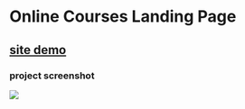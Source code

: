 # Online Courses Landing Page


## [site demo](https://khalilhasan23.github.io/mystro-landing-page/)


### project screenshot
![](https://github.com/khalilhasan23/mystro-landing-page/blob/main/Screenshot.png)

